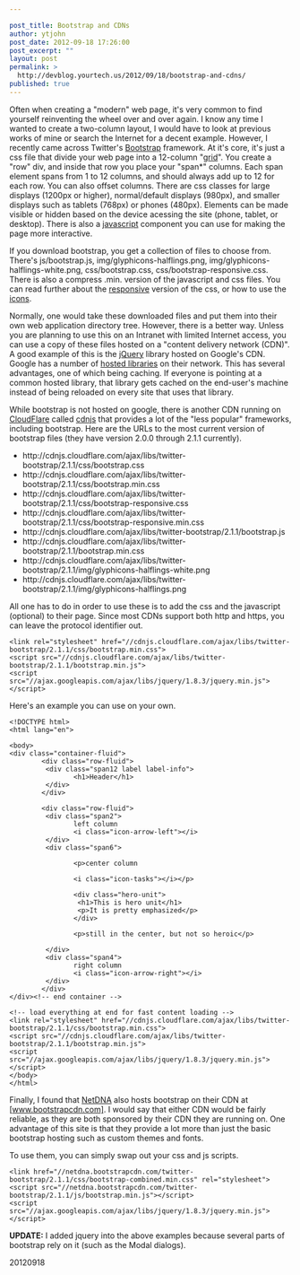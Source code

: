 ```yaml
---

post_title: Bootstrap and CDNs
author: ytjohn
post_date: 2012-09-18 17:26:00
post_excerpt: ""
layout: post
permalink: >
  http://devblog.yourtech.us/2012/09/18/bootstrap-and-cdns/
published: true
---
```

Often when creating a "modern" web page, it's very common to find yourself reinventing the wheel over and over again. I know any time I wanted to create a two-column layout, I would have to look at previous works of mine or search the Internet for a decent example. However, I recently came across Twitter's <a href="http://twitter.github.com/bootstrap/index.html" title="Twitter Bootstrap">Bootstrap</a> framework. At it's core, it's just a css file that divide your web page into a 12-column "<a href="http://twitter.github.com/bootstrap/scaffolding.html#grid">grid</a>". You create a "row" div, and inside that row you place your "span*" columns. Each span element spans from 1 to 12 columns, and should always add up to 12 for each row. You can also offset columns. There are css classes for large displays (1200px or higher), normal/default displays (980px), and smaller displays such as tablets (768px) or phones (480px). Elements can be made visible or hidden based on the device acessing the site (phone, tablet, or desktop). There is also a <a href="http://twitter.github.com/bootstrap/javascript.html" title="Bootstrap Javascript">javascript</a> component you can use for making the page more interactive.

If you download bootstrap, you get a collection of files to choose from. There's js/bootstrap.js, img/glyphicons-halflings.png, img/glyphicons-halflings-white.png, css/bootstrap.css, css/bootstrap-responsive.css. There is also a compress .min. version of the javascript and css files. You can read further about the <a href="http://twitter.github.com/bootstrap/scaffolding.html#responsive">responsive</a> version of the css, or how to use the <a href="http://twitter.github.com/bootstrap/base-css.html#icons">icons</a>.

Normally, one would take these downloaded files and put them into their own web application directory tree. However, there is a better way. Unless you are planning to use this on an Intranet with limited Internet access, you can use a copy of these files hosted on a "content delivery network (CDN)". A good example of this is the <a href="http://jquery.org/">jQuery</a> library hosted on Google's CDN. Google has a number of <a href="https://developers.google.com/speed/libraries/devguide">hosted libraries</a> on their network. This has several advantages, one of which being caching. If everyone is pointing at a common hosted library, that library gets cached on the end-user's machine instead of being reloaded on every site that uses that library.

While bootstrap is not hosted on google, there is another CDN running on <a href="http://www.cloudflare.com">CloudFlare</a> called <a href="http://cdnjs.com/">cdnjs</a> that provides a lot of the "less popular" frameworks, including bootstrap. Here are the URLs to the most current version of bootstrap files (they have version 2.0.0 through 2.1.1 currently).

<ul>
<li>http://cdnjs.cloudflare.com/ajax/libs/twitter-bootstrap/2.1.1/css/bootstrap.css</li>
<li>http://cdnjs.cloudflare.com/ajax/libs/twitter-bootstrap/2.1.1/css/bootstrap.min.css</li>
<li>http://cdnjs.cloudflare.com/ajax/libs/twitter-bootstrap/2.1.1/css/bootstrap-responsive.css</li>
<li>http://cdnjs.cloudflare.com/ajax/libs/twitter-bootstrap/2.1.1/css/bootstrap-responsive.min.css</li>
<li>http://cdnjs.cloudflare.com/ajax/libs/twitter-bootstrap/2.1.1/bootstrap.js</li>
<li>http://cdnjs.cloudflare.com/ajax/libs/twitter-bootstrap/2.1.1/bootstrap.min.css</li>
<li>http://cdnjs.cloudflare.com/ajax/libs/twitter-bootstrap/2.1.1/img/glyphicons-halflings-white.png</li>
<li>http://cdnjs.cloudflare.com/ajax/libs/twitter-bootstrap/2.1.1/img/glyphicons-halflings.png</li>
</ul>

All one has to do in order to use these is to add the css and the javascript (optional) to their page. Since most CDNs support both http and https, you can leave the protocol identifier out.

<pre><code>&lt;link rel="stylesheet" href="//cdnjs.cloudflare.com/ajax/libs/twitter-bootstrap/2.1.1/css/bootstrap.min.css"&gt;
&lt;script src="//cdnjs.cloudflare.com/ajax/libs/twitter-bootstrap/2.1.1/bootstrap.min.js"&gt;
&lt;script src="//ajax.googleapis.com/ajax/libs/jquery/1.8.3/jquery.min.js"&gt;&lt;/script&gt;
</code></pre>

Here's an example you can use on your own.

<pre><code>&lt;!DOCTYPE html&gt;
&lt;html lang="en"&gt;

&lt;body&gt;
&lt;div class="container-fluid"&gt;
        &lt;div class="row-fluid"&gt;
         &lt;div class="span12 label label-info"&gt;
                &lt;h1&gt;Header&lt;/h1&gt;
         &lt;/div&gt;
        &lt;/div&gt;

        &lt;div class="row-fluid"&gt;
         &lt;div class="span2"&gt;
                left column
                &lt;i class="icon-arrow-left"&gt;&lt;/i&gt;
         &lt;/div&gt;
         &lt;div class="span6"&gt;

                &lt;p&gt;center column

                &lt;i class="icon-tasks"&gt;&lt;/i&gt;&lt;/p&gt;

                &lt;div class="hero-unit"&gt;
                 &lt;h1&gt;This is hero unit&lt;/h1&gt;
                 &lt;p&gt;It is pretty emphasized&lt;/p&gt;
                &lt;/div&gt;

                &lt;p&gt;still in the center, but not so heroic&lt;/p&gt;

         &lt;/div&gt;
         &lt;div class="span4"&gt;
                right column
                &lt;i class="icon-arrow-right"&gt;&lt;/i&gt;
         &lt;/div&gt;
        &lt;/div&gt;
&lt;/div&gt;&lt;!-- end container --&gt;

&lt;!-- load everything at end for fast content loading --&gt;
&lt;link rel="stylesheet" href="//cdnjs.cloudflare.com/ajax/libs/twitter-bootstrap/2.1.1/css/bootstrap.min.css"&gt;
&lt;script src="//cdnjs.cloudflare.com/ajax/libs/twitter-bootstrap/2.1.1/bootstrap.min.js"&gt;
&lt;script src="//ajax.googleapis.com/ajax/libs/jquery/1.8.3/jquery.min.js"&gt;&lt;/script&gt;
&lt;/body&gt;
&lt;/html&gt;
</code></pre>

Finally, I found that <a href="http://www.netdna.com/">NetDNA</a> also hosts bootstrap on their CDN at [www.bootstrapcdn.com]. I would say that either CDN would be fairly reliable, as they are both sponsored by their CDN they are running on. One advantage of this site is that they provide a lot more than just the basic bootstrap hosting such as custom themes and fonts.

To use them, you can simply swap out your css and js scripts.

<pre><code>&lt;link href="//netdna.bootstrapcdn.com/twitter-bootstrap/2.1.1/css/bootstrap-combined.min.css" rel="stylesheet"&gt;
&lt;script src="//netdna.bootstrapcdn.com/twitter-bootstrap/2.1.1/js/bootstrap.min.js"&gt;&lt;/script&gt;
&lt;script src="//ajax.googleapis.com/ajax/libs/jquery/1.8.3/jquery.min.js"&gt;&lt;/script&gt;
</code></pre>

<strong>UPDATE:</strong> I added jquery into the above examples because several parts of bootstrap rely on it (such as the Modal dialogs).

20120918
